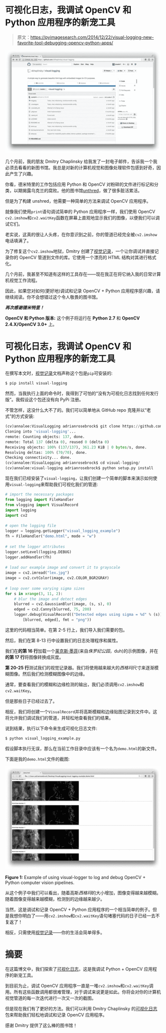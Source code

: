 # 可视化日志，我调试 OpenCV 和 Python 应用程序的新宠工具

> 原文：<https://pyimagesearch.com/2014/12/22/visual-logging-new-favorite-tool-debugging-opencv-python-apps/>

[![](img/5d5a9e5edbdd0c3fd0bdb76d56e0545c.png)](https://github.com/dchaplinsky/visual-logging)

几个月前，我的朋友 Dmitry Chaplinsky 给我发了一封电子邮件，告诉我一个我必须去看看的新图书馆。我总是对新的计算机视觉和图像处理软件包感到好奇，因此产生了兴趣。

你看，德米特里的工作包括应用 Python 和 OpenCV 对粉碎的文件进行标记和分类，以期揭露乌克兰的腐败。他的图书馆[unthred](https://github.com/dchaplinsky/unshred)，做了很多脏活累活。

但是为了构建 unshred，他需要一种简单的方法来调试 OpenCV 应用程序。

就像我们使用`print`语句调试简单的 Python 应用程序一样，我们使用 OpenCV `cv2.imshow`和`cv2.waitKey`函数在屏幕上直观地显示我们的图像，以便我们可以调试它们。

老实说，这真的很让人头疼，在你意识到之前，你的管道已经完全被`cv2.imshow`电话填满了。

为了修复这个`cv2.imshow`地狱，Dmitry 创建了[视觉记录](https://github.com/dchaplinsky/visual-logging)，一个让你调试并直接记录你的 OpenCV 管道到文件的库。它使用一个漂亮的 HTML 结构对其进行格式化。

几个月前，我甚至不知道有这样的工具存在——现在我正在将它纳入我的日常计算机视觉工作流程。

因此，如果您对如何(更好地)调试和记录 OpenCV + Python 应用程序感兴趣，请继续阅读。你不会想错过这个令人敬畏的图书馆。

***再次感谢德米特里！***

**OpenCV 和 Python 版本:**
这个例子将运行在 **Python 2.7** 和 **OpenCV 2.4.X/OpenCV 3.0+** 上。

# 可视化日志，我调试 OpenCV 和 Python 应用程序的新宠工具

在撰写本文时，[视觉记录](https://github.com/dchaplinsky/visual-logging)文档声称这个包是`pip`可安装的:

```py
$ pip install visual-logging

```

然而，当我执行上面的命令时，我得到了可怕的“没有为可视化日志找到任何发行版”。我假设这个包还没有向 PyPi 注册。

不管怎样，这没什么大不了的。我们可以简单地从 GitHub repo 克隆并以“老式”的方式安装:

```py
(cv)annalee:VisualLogging adrianrosebrock$ git clone https://github.com/dchaplinsky/visual-logging.git
Cloning into 'visual-logging'...
remote: Counting objects: 137, done.
remote: Total 137 (delta 0), reused 0 (delta 0)
Receiving objects: 100% (137/137), 361.23 KiB | 0 bytes/s, done.
Resolving deltas: 100% (70/70), done.
Checking connectivity... done.
(cv)annalee:VisualLogging adrianrosebrock$ cd visual-logging/
(cv)annalee:visual-logging adrianrosebrock$ python setup.py install

```

现在我们已经安装了`visual-logging`，让我们创建一个简单的脚本来演示如何使用`visual-logging`来帮助我们可视化我们的管道:

```py
# import the necessary packages
from logging import FileHandler
from vlogging import VisualRecord
import logging
import cv2

# open the logging file
logger = logging.getLogger("visual_logging_example")
fh = FileHandler("demo.html", mode = "w")

# set the logger attributes
logger.setLevel(logging.DEBUG)
logger.addHandler(fh)

# load our example image and convert it to grayscale
image = cv2.imread("lex.jpg")
image = cv2.cvtColor(image, cv2.COLOR_BGR2GRAY)

# loop over some varying sigma sizes
for s in xrange(3, 11, 2):
	# blur the image and detect edges
	blurred = cv2.GaussianBlur(image, (s, s), 0)
	edged = cv2.Canny(blurred, 75, 200)
	logger.debug(VisualRecord(("Detected edges using sigma = %d" % (s)),
		[blurred, edged], fmt = "png"))

```

这里的代码相当简单。在第 2-5 行上，我们导入我们需要的包。

然后，我们在第 8-13 行中设置我们的日志处理程序和属性。

我们在**的第 16 行**加载一个[莱克斯·墨菲](https://pyimagesearch.com/wp-content/uploads/2014/12/lex.jpg)(来自*侏罗纪公园*，duh)的示例图像，并在**的第 17 行**将图像转换成灰度。

**第 20-25 行**测试我们的视觉记录器。我们将使用越来越大的*西格玛*尺寸来逐渐模糊图像。然后我们检测模糊图像中的边缘。

通常，要查看我们的模糊和边缘检测的输出，我们必须调用`cv2.imshow`和`cv2.waitKey`。

但是那些日子已经过去了。

相反，我们将创建一个`VisualRecord`并将高斯模糊和边缘贴图记录到文件中。这将允许我们调试我们的管道，并轻松地查看我们的结果。

说到结果，执行以下命令来生成可视化日志文件:

```py
$ python visual_logging_example.py

```

假设脚本执行无误，那么在当前工作目录中应该有一个名为`demo.html`的新文件。

下面是我的`demo.html`文件的截图:

[![Figure 1: Example of using visual-logger to log and debug OpenCV + Python computer vision pipelines.](img/9691a87aa030f2d06e51831df5030424.png)](https://pyimagesearch.com/wp-content/uploads/2014/12/visual_logging_example.jpg)

**Figure 1:** Example of using visual-logger to log and debug OpenCV + Python computer vision pipelines.

从这个例子中我们可以看出，随着高斯*西格玛*的大小增加，图像变得越来越模糊。随着图像变得越来越模糊，检测到的边缘越来越少。

当然，这是调试和记录 OpenCV + Python 应用程序的一个相当简单的例子。但是我想你明白了——用`cv2.imshow`和`cv2.waitKey`语句堵塞代码的日子已经一去不复返了！

相反，只需使用[视觉记录](https://github.com/dchaplinsky/visual-logging)——你的生活会简单得多。

# 摘要

在这篇博文中，我们探索了[可视化日志](https://github.com/dchaplinsky/visual-logging)，这是我调试 Python + OpenCV 应用程序的新宠工具。

到目前为止，调试 OpenCV 应用程序一直是一堆`cv2.imshow`和`cv2.waitKey`调用。所有这些函数调用都很难管理，对于调试来说更是如此。你将会对你的计算机视觉管道的每一次迭代进行一次又一次的截图。

但是现在我们有了更好的方法。我们可以利用 Dmitry Chaplinsky 的[可视化日志](https://github.com/dchaplinsky/visual-logging)包来帮助我们轻松地调试和记录 OpenCV 应用程序。

感谢 Dmitry 提供了这么棒的图书馆！